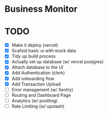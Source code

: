 # Business Monitor

# TODO

- [x] Make it deploy (vercel)
- [x] Scafold basic ui with mock data
- [x] Tidy up build process
- [x] Actually set up database (w/ vercel postgres)
- [x] Attach database to the UI
- [x] Add Authentication (clerk)
- [x] Add onboarding flow
- [x] Add Transaction Upload
- [ ] Error management (w/ Sentry)
- [ ] Routing and Dashboard Page
- [ ] Analytics (w/ posthog)
- [ ] Rate Limiting (w/ upstash)
